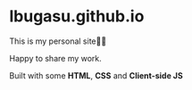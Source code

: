 # lbugasu.github.io

This is my personal site🤽🏾

Happy to share my work.

Built with some **HTML**, **CSS** and **Client-side JS**
